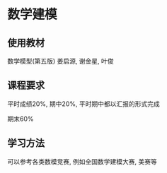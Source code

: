 # 数学建模

## 使用教材

数学模型(第五版) 姜启源, 谢金星, 叶俊

## 课程要求

平时成绩20%, 期中20%, 平时期中都以汇报的形式完成

期末60%

## 学习方法

可以参考各类数模竞赛, 例如全国数学建模大赛, 美赛等



